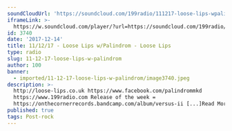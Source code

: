 ```yaml
---
soundCloudUrl: 'https://soundcloud.com/199radio/111217-loose-lips-wpalindrom'
iframeLink: >-
  https://w.soundcloud.com/player/?url=https://soundcloud.com/199radio/111217-loose-lips-wpalindrom&color=00aabb&auto_play=false&hide_related=false&show_comments=true&show_user=true&show_reposts=false
id: 3740
date: '2017-12-14'
title: 11/12/17 - Loose Lips w/Palindrom - Loose Lips
type: radio
slug: 11-12-17-loose-lips-w-palindrom
author: 100
banner:
  - imported/11-12-17-loose-lips-w-palindrom/image3740.jpeg
description: >-
  http://loose-lips.co.uk https://www.facebook.com/palindrommkd
  https://www.199radio.com Release of the week =
  https://onthecornerrecords.bandcamp.com/album/versus-ii [...]Read More...
published: true
tags: Post-rock
---
```

